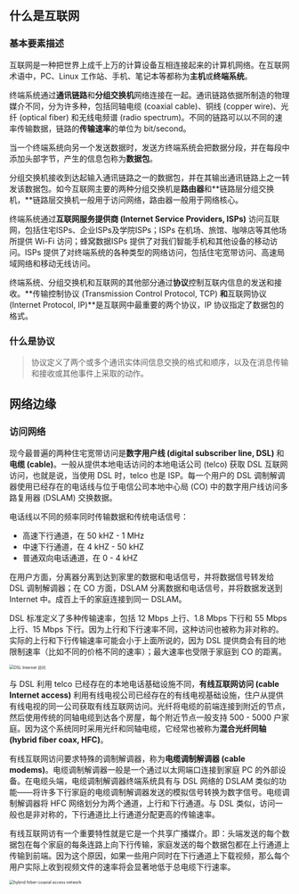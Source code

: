 ## 什么是互联网

### 基本要素描述

互联网是一种把世界上成千上万的计算设备互相连接起来的计算机网络。在互联网术语中，PC、Linux 工作站、手机、笔记本等都称为**主机**或**终端系统**。

终端系统通过**通讯链路**和**分组交换机**网络连接在一起。通讯链路依据所制造的物理媒介不同，分为许多种，包括同轴电缆 (coaxial cable)、铜线 (copper wire)、光纤 (optical fiber) 和无线电频谱 (radio spectrum)。不同的链路可以以不同的速率传输数据，链路的**传输速率**的单位为 bit/second。

当一个终端系统向另一个发送数据时，发送方终端系统会把数据分段，并在每段中添加头部字节，产生的信息包称为**数据包**。

分组交换机接收到达起输入通讯链路之一的数据包，并在其输出通讯链路上之一转发该数据包。如今互联网主要的两种分组交换机是**路由器**和**链路层分组交换机，**链路层交换机一般用于访问网络，路由器一般用于网络核心。

终端系统通过**互联网服务提供商 (Internet Service Providers, ISPs)** 访问互联网，包括住宅ISPs、企业ISPs及学院ISPs；ISPs 在机场、旅馆、咖啡店等其他场所提供 Wi-Fi 访问；蜂窝数据ISPs 提供了对我们智能手机和其他设备的移动访问。ISPs 提供了对终端系统的各种类型的网络访问，包括住宅宽带访问、高速局域网络和移动无线访问。

终端系统、分组交换机和互联网的其他部分通过**协议**控制互联内信息的发送和接收。**传输控制协议 (Transmission Control Protocol, TCP) **和**互联网协议 (Internet Protocol, IP)**是互联网中最重要的两个协议，IP 协议指定了数据包的格式。

### 什么是协议

> 协议定义了两个或多个通讯实体间信息交换的格式和顺序，以及在消息传输和接收或其他事件上采取的动作。

## 网络边缘

### 访问网络

现今最普遍的两种住宅宽带访问是**数字用户线 (digital subscriber line, DSL)** 和**电缆 (cable)**。一般从提供本地电话访问的本地电话公司 (telco) 获取 DSL 互联网访问，也就是说，当使用 DSL 时，telco 也是 ISP。每一个用户的 DSL 调制解调器使用已经存在的电话线与位于电信公司本地中心局 (CO) 中的数字用户线访问多路复用器 (DSLAM) 交换数据。

电话线以不同的频率同时传输数据和传统电话信号：

* 高速下行通道，在 50 kHZ - 1 MHz
* 中速下行通道，在 4 kHZ - 50 kHZ
* 普通双向电话通道，在 0 - 4 kHZ

在用户方面，分离器分离到达到家里的数据和电话信号，并将数据信号转发给 DSL 调制解调器；在 CO 方面，DSLAM 分离数据和电话信号，并将数据发送到 Internet 中。成百上千的家庭连接到同一 DSLAM。

DSL 标准定义了多种传输速率，包括 12 Mbps 上行、1.8 Mbps 下行和 55 Mbps 上行、15 Mbps 下行。因为上行和下行速率不同，这种访问也被称为非对称的。实际的上行和下行传输速率可能会小于上面所说的，因为 DSL 提供商会有目的地限制速率（比如不同的价格不同的速率）；最大速率也受限于家庭到 CO 的距离。

<img src="https://figurebed-1254477026.cos.ap-chengdu.myqcloud.com/2019-12-11-024555.png" alt="DSL Internet 访问" style="zoom:50%;" />

与 DSL 利用 telco 已经存在的本地电话基础设施不同，**有线互联网访问 (cable Internet access)** 利用有线电视公司已经存在的有线电视基础设施，住户从提供有线电视的同一公司获取有线互联网访问。光纤将电缆的前端连接到附近的节点，然后使用传统的同轴电缆到达各个房屋，每个附近节点一般支持 500 - 5000 户家庭。因为这个系统同时采用光纤和同轴电缆，它经常也被称为**混合光纤同轴 (hybrid fiber coax, HFC)**。

有线互联网访问要求特殊的调制解调器，称为**电缆调制解调器 (cable modems)**。电缆调制解调器一般是一个通过以太网端口连接到家庭 PC 的外部设备。在电缆头端，电缆调制解调器终端系统具有与 DSL 网络的 DSLAM 类似的功能——将许多下行家庭的电缆调制解调器发送的模拟信号转换为数字信号。电缆调制解调器将 HFC 网络划分为两个通道，上行和下行通道。与 DSL 类似，访问一般也是非对称的，下行通道比上行通道分配更高的传输速率。

有线互联网访有一个重要特性就是它是一个共享广播媒介。即：头端发送的每个数据包在每个家庭的每条连路上向下行传输，家庭发送的每个数据包都在上行通道上传输到前端。因为这个原因，如果一些用户同时在下行通道上下载视频，那么每个用户实际上收到视频文件的速率将会显著地低于总电缆下行速率。

<img src="https://figurebed-1254477026.cos.ap-chengdu.myqcloud.com/2019-12-11-062921.png" alt="hybrid firber-coaxial access network" style="zoom:50%;" />

